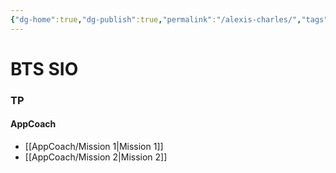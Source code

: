```yaml
---
{"dg-home":true,"dg-publish":true,"permalink":"/alexis-charles/","tags":["gardenEntry"],"dgPassFrontmatter":true}
---
```



# BTS SIO

### TP

#### AppCoach

- [[AppCoach/Mission 1\|Mission 1]]
- [[AppCoach/Mission 2\|Mission 2]]